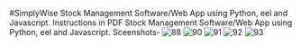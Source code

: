 #SimplyWise
Stock Management Software/Web App using Python, eel and Javascript.
Instructions in PDF
Stock Management Software/Web App using Python, eel and Javascript.
Sceenshots-
![88](https://github.com/AryanRai/ComputerSciProj/assets/31175254/8eedb109-f2d4-4760-adce-41c302d81b59)
![90](https://github.com/AryanRai/ComputerSciProj/assets/31175254/b2cb015a-e995-42a2-94b8-62118e07e4a3)
![91](https://github.com/AryanRai/ComputerSciProj/assets/31175254/825a2abc-8a1c-4893-b1ce-6a118f3f813e)
![92](https://github.com/AryanRai/ComputerSciProj/assets/31175254/0dbde71a-220e-41a5-b9c2-6e40c7cbf830)
![93](https://github.com/AryanRai/ComputerSciProj/assets/31175254/050feda7-74f7-4a6c-8073-99f07ae3c633)
